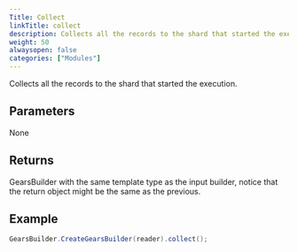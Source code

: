 ```yaml
---
Title: Collect
linkTitle: collect
description: Collects all the records to the shard that started the execution.
weight: 50
alwaysopen: false
categories: ["Modules"]
---
```


Collects all the records to the shard that started the execution.

## Parameters
 
None

## Returns

GearsBuilder with the same template type as the input builder, notice that the return object might be the same as the previous.

## Example

```java
GearsBuilder.CreateGearsBuilder(reader).collect();
```